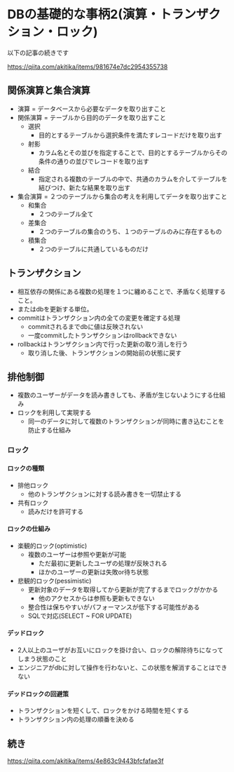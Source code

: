 # DBの基礎的な事柄2(演算・トランザクション・ロック)

以下の記事の続きです

https://qiita.com/akitika/items/981674e7dc2954355738


## 関係演算と集合演算

- 演算 = データベースから必要なデータを取り出すこと
- 関係演算 = テーブルから目的のデータを取り出すこと
  - 選択
    - 目的とするテーブルから選択条件を満たすレコードだけを取り出す
  - 射影
    - カラム名とその並びを指定することで、目的とするテーブルからその条件の通りの並びでレコードを取り出す
  - 結合
    - 指定される複数のテーブルの中で、共通のカラムを介してテーブルを結びつけ、新たな結果を取り出す
- 集合演算 = ２つのテーブルから集合の考えを利用してデータを取り出すこと
  - 和集合
    - ２つのテーブル全て
  - 差集合
    - ２つのテーブルの集合のうち、１つのテーブルのみに存在するもの
  - 積集合
    - ２つのテーブルに共通しているものだけ

## トランザクション

- 相互依存の関係にある複数の処理を１つに纏めることで、矛盾なく処理すること。
- またはdbを更新する単位。
- commitはトランザクション内の全ての変更を確定する処理
  - commitされるまでdbに値は反映されない
  - 一度commitしたトランザクションはrollbackできない
- rollbackはトランザクション内で行った更新の取り消しを行う
  - 取り消した後、トランザクションの開始前の状態に戻す

## 排他制御

- 複数のユーザーがデータを読み書きしても、矛盾が生じないようにする仕組み
- ロックを利用して実現する
  - 同一のデータに対して複数のトランザクションが同時に書き込むことを防止する仕組み

### ロック

#### ロックの種類

- 排他ロック
  - 他のトランザクションに対する読み書きを一切禁止する
- 共有ロック
  - 読みだけを許可する

#### ロックの仕組み

- 楽観的ロック(optimistic)
  - 複数のユーザーは参照や更新が可能
    - ただ最初に更新したユーザの処理が反映される
    - ほかのユーザーの更新は失敗or待ち状態
- 悲観的ロック(pessimistic)
  - 更新対象のデータを取得してから更新が完了するまでロックがかかる
    - 他のアクセスからは参照も更新もできない
  - 整合性は保ちやすいがパフォーマンスが低下する可能性がある
  - SQLで対応(SELECT ~ FOR UPDATE)

#### デッドロック

- 2人以上のユーザがお互いにロックを掛け合い、ロックの解除待ちになってしまう状態のこと
- エンジニアがdbに対して操作を行わないと、この状態を解消することはできない

#### デッドロックの回避策

- トランザクションを短くして、ロックをかける時間を短くする
- トランザクション内の処理の順番を決める

## 続き

https://qiita.com/akitika/items/4e863c9443bfcfafae3f
